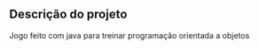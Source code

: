 ## Descrição do projeto 

<p align="justify">
Jogo feito com java para treinar programação orientada a objetos
 <img>

</p>
